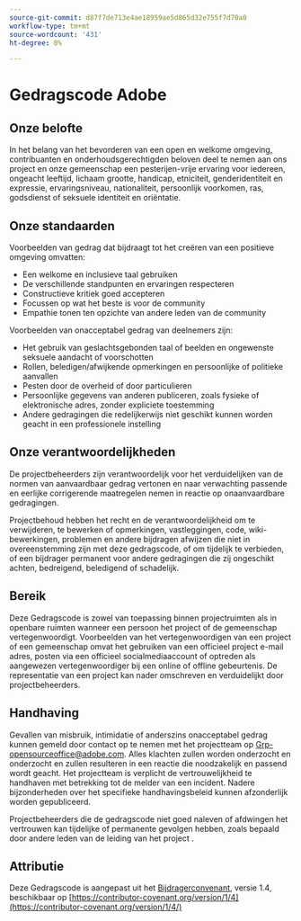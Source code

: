 ```yaml
---
source-git-commit: d87f7de713e4ae18959ae5d865d32e755f7d70a0
workflow-type: tm+mt
source-wordcount: '431'
ht-degree: 0%

---
```

# Gedragscode Adobe

## Onze belofte

In het belang van het bevorderen van een open en welkome omgeving,
contribuanten en onderhoudsgerechtigden beloven deel te nemen aan ons project en
onze gemeenschap een pesterijen-vrije ervaring voor iedereen, ongeacht leeftijd, lichaam
grootte, handicap, etniciteit, genderidentiteit en expressie, ervaringsniveau,
nationaliteit, persoonlijk voorkomen, ras, godsdienst of seksuele identiteit en
oriëntatie.

## Onze standaarden

Voorbeelden van gedrag dat bijdraagt tot het creëren van een positieve omgeving
omvatten:

* Een welkome en inclusieve taal gebruiken
* De verschillende standpunten en ervaringen respecteren
* Constructieve kritiek goed accepteren
* Focussen op wat het beste is voor de community
* Empathie tonen ten opzichte van andere leden van de community

Voorbeelden van onacceptabel gedrag van deelnemers zijn:

* Het gebruik van geslachtsgebonden taal of beelden en ongewenste seksuele aandacht of
voorschotten
* Rollen, beledigen/afwijkende opmerkingen en persoonlijke of politieke aanvallen
* Pesten door de overheid of door particulieren
* Persoonlijke gegevens van anderen publiceren, zoals fysieke of elektronische
adres, zonder expliciete toestemming
* Andere gedragingen die redelijkerwijs niet geschikt kunnen worden geacht in een
professionele instelling

## Onze verantwoordelijkheden

De projectbeheerders zijn verantwoordelijk voor het verduidelijken van de normen van aanvaardbaar
gedrag vertonen en naar verwachting passende en eerlijke corrigerende maatregelen nemen in
reactie op onaanvaardbare gedragingen.

Projectbehoud hebben het recht en de verantwoordelijkheid om te verwijderen, te bewerken of
opmerkingen, vastleggingen, code, wiki-bewerkingen, problemen en andere bijdragen afwijzen
die niet in overeenstemming zijn met deze gedragscode, of om tijdelijk te verbieden, of
een bijdrager permanent voor andere gedragingen die zij ongeschikt achten,
bedreigend, beledigend of schadelijk.

## Bereik

Deze Gedragscode is zowel van toepassing binnen projectruimten als in openbare ruimten
wanneer een persoon het project of de gemeenschap vertegenwoordigt. Voorbeelden van
het vertegenwoordigen van een project of een gemeenschap omvat het gebruiken van een officieel project e-mail
adres, posten via een officieel socialmediaaccount of optreden als aangewezen
vertegenwoordiger bij een online of offline gebeurtenis. De representatie van een project kan
nader omschreven en verduidelijkt door projectbeheerders.

## Handhaving

Gevallen van misbruik, intimidatie of anderszins onacceptabel gedrag kunnen
gemeld door contact op te nemen met het projectteam op Grp-opensourceoffice@adobe.com. Alles
klachten zullen worden onderzocht en onderzocht en zullen resulteren in een reactie die
noodzakelijk en passend wordt geacht. Het projectteam is
verplicht de vertrouwelijkheid te handhaven met betrekking tot de melder van een incident.
Nadere bijzonderheden over het specifieke handhavingsbeleid kunnen afzonderlijk worden gepubliceerd.

Projectbeheerders die de gedragscode niet goed naleven of afdwingen
het vertrouwen kan tijdelijke of permanente gevolgen hebben, zoals bepaald door andere
leden van de leiding van het project .

## Attributie

Deze Gedragscode is aangepast uit het [Bijdragerconvenant](https://contributor-covenant.org), versie 1.4,
beschikbaar op [https://contributor-covenant.org/version/1/4](https://contributor-covenant.org/version/1/4/)
